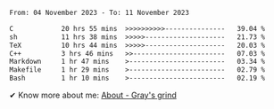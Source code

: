 <!--START_SECTION:waka-->

```txt
From: 04 November 2023 - To: 11 November 2023

C            20 hrs 55 mins  >>>>>>>>>>---------------   39.04 %
sh           11 hrs 38 mins  >>>>>--------------------   21.73 %
TeX          10 hrs 44 mins  >>>>>--------------------   20.03 %
C++          3 hrs 46 mins   >>-----------------------   07.03 %
Markdown     1 hr 47 mins    >------------------------   03.34 %
Makefile     1 hr 29 mins    >------------------------   02.79 %
Bash         1 hr 10 mins    >------------------------   02.19 %
```

<!--END_SECTION:waka-->

<!-- [![grayxu's github stats](https://github-readme-stats.vercel.app/api?username=grayxu&count_private=true&show_icons=true)](https://github.com/grayxu) -->

✔ Know more about me: [About - Gray's grind](https://www.grayxu.cn/)
